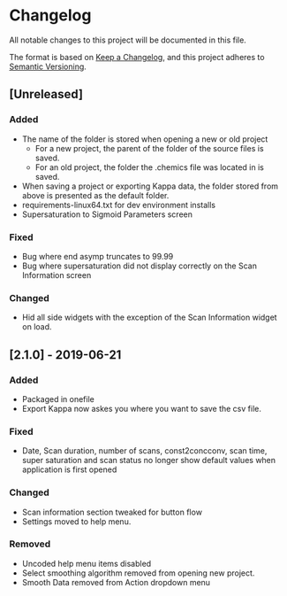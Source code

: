 # Changelog
All notable changes to this project will be documented in this file.

The format is based on [Keep a Changelog](https://keepachangelog.com/en/1.0.0/),
and this project adheres to [Semantic Versioning](https://semver.org/spec/v2.0.0.html).

<!--
### Added for new features.
### Fixed for any bug fixes.
### Changed for changes in existing functionality.
### Deprecated for soon-to-be removed features.
### Removed for now removed features.
### Security in case of vulnerabilities.
-->

## [Unreleased]
### Added
- The name of the folder is stored when opening a new or old project
  - For a new project, the parent of the folder of the 
    source files is saved.
  - For an old project, the folder the .chemics file was located
    in is saved.
- When saving a project or exporting Kappa data, the folder stored from above is presented as the default folder.
- requirements-linux64.txt for dev environment installs
- Supersaturation to Sigmoid Parameters screen

### Fixed
- Bug where end asymp truncates to 99.99
- Bug where supersaturation did not display correctly on the Scan Information screen

### Changed
- Hid all side widgets with the exception of the Scan Information 
  widget on load.

## [2.1.0] - 2019-06-21
### Added
- Packaged in onefile
- Export Kappa now askes you where you want to save the csv file.

### Fixed
- Date, Scan duration, number of scans, const2concconv, scan time, super saturation and scan status no longer show default values when application is first opened

### Changed
- Scan information section tweaked for button flow
- Settings moved to help menu.

### Removed
- Uncoded help menu items disabled
- Select smoothing algorithm removed from opening new project.
- Smooth Data removed from Action dropdown menu

